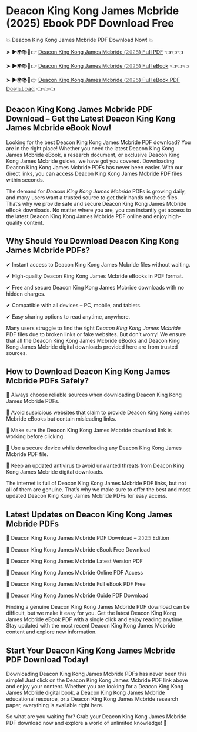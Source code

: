 # Deacon King Kong James Mcbride (2025) Ebook PDF Download Free

💥 Deacon King Kong James Mcbride PDF Download Now! 💥

➤ ►🌍📚📱👉 [Deacon King Kong James Mcbride (𝟸𝟶𝟸𝟻) F𝚞ll PDF](https://getpdf.xyz/deacon-king-kong-james-mcbride) 👈👈👈


➤ ►🌍📚📱👉 [Deacon King Kong James Mcbride (𝟸𝟶𝟸𝟻) F𝚞ll eBook](https://getpdf.xyz/deacon-king-kong-james-mcbride) 👈👈👈


➤ ►🌍📚📱👉 [Deacon King Kong James Mcbride (𝟸𝟶𝟸𝟻) F𝚞ll eBook PDF D𝚘𝚠𝚗𝚕𝚘a𝚍](https://getpdf.xyz/deacon-king-kong-james-mcbride) 👈👈👈


## Deacon King Kong James Mcbride PDF Download – Get the Latest Deacon King Kong James Mcbride eBook Now!

Looking for the best Deacon King Kong James Mcbride PDF download? You are in the right place! Whether you need the latest Deacon King Kong James Mcbride eBook, a research document, or exclusive Deacon King Kong James Mcbride guides, we have got you covered. Downloading Deacon King Kong James Mcbride PDFs has never been easier. With our direct links, you can access Deacon King Kong James Mcbride PDF files within seconds.

The demand for *Deacon King Kong James Mcbride* PDFs is growing daily, and many users want a trusted source to get their hands on these files. That’s why we provide safe and secure Deacon King Kong James Mcbride eBook downloads. No matter where you are, you can instantly get access to the latest Deacon King Kong James Mcbride PDF online and enjoy high-quality content.

## Why Should You Download Deacon King Kong James Mcbride PDFs?

✔ Instant access to Deacon King Kong James Mcbride files without waiting.

✔ High-quality Deacon King Kong James Mcbride eBooks in PDF format.

✔ Free and secure Deacon King Kong James Mcbride downloads with no hidden charges.

✔ Compatible with all devices – PC, mobile, and tablets.

✔ Easy sharing options to read anytime, anywhere.

Many users struggle to find the right *Deacon King Kong James Mcbride* PDF files due to broken links or fake websites. But don’t worry! We ensure that all the Deacon King Kong James Mcbride eBooks and Deacon King Kong James Mcbride digital downloads provided here are from trusted sources.

## How to Download Deacon King Kong James Mcbride PDFs Safely?

📌 Always choose reliable sources when downloading Deacon King Kong James Mcbride PDFs.

📌 Avoid suspicious websites that claim to provide Deacon King Kong James Mcbride eBooks but contain misleading links.

📌 Make sure the Deacon King Kong James Mcbride download link is working before clicking.

📌 Use a secure device while downloading any Deacon King Kong James Mcbride PDF file.

📌 Keep an updated antivirus to avoid unwanted threats from Deacon King Kong James Mcbride digital downloads.

The internet is full of Deacon King Kong James Mcbride PDF links, but not all of them are genuine. That’s why we make sure to offer the best and most updated Deacon King Kong James Mcbride PDFs for easy access.

## Latest Updates on Deacon King Kong James Mcbride PDFs

🔹 Deacon King Kong James Mcbride PDF Download – 𝟸𝟶𝟸𝟻 Edition

🔹 Deacon King Kong James Mcbride eBook Free Download

🔹 Deacon King Kong James Mcbride Latest Version PDF

🔹 Deacon King Kong James Mcbride Online PDF Access

🔹 Deacon King Kong James Mcbride Full eBook PDF Free

🔹 Deacon King Kong James Mcbride Guide PDF Download

Finding a genuine Deacon King Kong James Mcbride PDF download can be difficult, but we make it easy for you. Get the latest Deacon King Kong James Mcbride eBook PDF with a single click and enjoy reading anytime. Stay updated with the most recent Deacon King Kong James Mcbride content and explore new information.

## Start Your Deacon King Kong James Mcbride PDF Download Today!

Downloading Deacon King Kong James Mcbride PDFs has never been this simple! Just click on the Deacon King Kong James Mcbride PDF link above and enjoy your content. Whether you are looking for a Deacon King Kong James Mcbride digital book, a Deacon King Kong James Mcbride educational resource, or a Deacon King Kong James Mcbride research paper, everything is available right here.

So what are you waiting for? Grab your Deacon King Kong James Mcbride PDF download now and explore a world of unlimited knowledge! 🚀